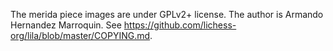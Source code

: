 The merida piece images are under GPLv2+ license. 
The author is Armando Hernandez Marroquin.
See https://github.com/lichess-org/lila/blob/master/COPYING.md.